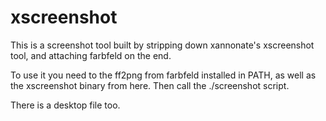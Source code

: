 # xscreenshot

This is a screenshot tool built by stripping down xannonate's xscreenshot tool, and attaching farbfeld on the end.

To use it you need to the ff2png from farbfeld installed in PATH, as well as the xscreenshot binary from here. Then call the ./screenshot script.

There is a desktop file too.
